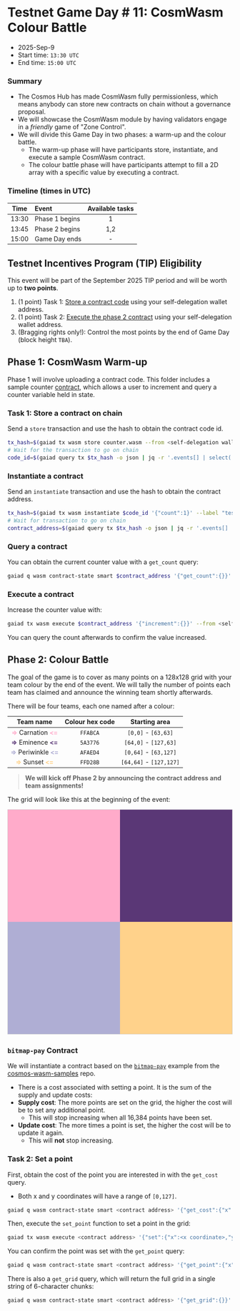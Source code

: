 # Testnet Game Day # 11: CosmWasm Colour Battle

* 2025-Sep-9
* Start time: `13:30 UTC`
* End time: `15:00 UTC`

### Summary

* The Cosmos Hub has made CosmWasm fully permissionless, which means anybody can store new contracts on chain without a governance proposal.
* We will showcase the CosmWasm module by having validators engage in a _friendly_ game of "Zone Control".
* We will divide this Game Day in two phases: a warm-up and the colour battle.
  * The warm-up phase will have participants store, instantiate, and execute a sample CosmWasm contract.
  * The colour battle phase will have participants attempt to fill a 2D array with a specific value by executing a contract.


### Timeline (times in UTC)

| Time  | Event          | Available tasks |
| :---: | :------------- | :-------------: |
| 13:30 | Phase 1 begins |        1        |
| 13:45 | Phase 2 begins |       1,2       |
| 15:00 | Game Day ends  |        -        |


## Testnet Incentives Program (TIP) Eligibility

This event will be part of the September 2025 TIP period and will be worth up to **two points**.

1. (1 point) Task 1: [Store a contract code](#task-1-store-a-contract-on-chain) using your self-delegation wallet address.
2. (1 point) Task 2: [Execute the phase 2 contract](#task-2-set-a-point) using your self-delegation wallet address.
3. (Bragging rights only!): Control the most points by the end of Game Day (block height `TBA`).

## Phase 1: CosmWasm Warm-up

Phase 1 will involve uploading a contract code. This folder includes a sample counter [contract](counter.wasm), which allows a user to increment and query a counter variable held in state.

### Task 1: Store a contract on chain

Send a `store` transaction and use the hash to obtain the contract code id.
```bash
tx_hash=$(gaiad tx wasm store counter.wasm --from <self-delegation wallet> --gas auto --gas-adjustment 3 --gas-prices 0.005uatom -o json -y | jq -r '.txhash')
# Wait for the transaction to go on chain
code_id=$(gaiad query tx $tx_hash -o json | jq -r '.events[] | select(.type=="store_code").attributes[] | select(.key=="code_id").value')
```

### Instantiate a contract

Send an `instantiate` transaction and use the hash to obtain the contract address.
```bash
tx_hash=$(gaiad tx wasm instantiate $code_id '{"count":1}' --label "test-counter" --no-admin --from <self-delegation wallet> --gas auto --gas-adjustment 3 --gas-prices 0.005uatom -o json -y | jq -r '.txhash')
# Wait for transaction to go on chain
contract_address=$(gaiad query tx $tx_hash -o json | jq -r '.events[] | select(.type=="instantiate").attributes[] | select(.key=="_contract_address").value')
```

### Query a contract

You can obtain the current counter value with a `get_count` query:
```bash
gaiad q wasm contract-state smart $contract_address '{"get_count":{}}' -o json  | jq -r '.data.count'
```

### Execute a contract

Increase the counter value with:
```bash
gaiad tx wasm execute $contract_address '{"increment":{}}' --from <self-delegation wallet> --gas auto --gas-adjustment 3 --gas-prices 0.005uatom -y
```
You can query the count afterwards to confirm the value increased.

## Phase 2: Colour Battle

The goal of the game is to cover as many points on a 128x128 grid with your team colour by the end of the event. We will tally the number of points each team has claimed and announce the winning team shortly afterwards.

There will be four teams, each one named after a colour:

| Team name | Colour hex code | Starting area |
|:-----:|:------:|:-----:|
|<span style="color:#FFABCA; font-weight:bold">=></span> Carnation <span style="color:#FFABCA; font-weight:bold"><=</span> | `FFABCA` | `[0,0]` - `[63,63]` |
|<span style="color:#5A3776; font-weight:bold">=></span> Eminence <span style="color:#5A3776; font-weight:bold"><=</span> | `5A3776` | `[64,0]` - `[127,63]` |
| <span style="color:#AFAED4; font-weight:bold">=></span> Periwinkle <span style="color:#AFAED4; font-weight:bold"><=</span> | `AFAED4` |  `[0,64]` - `[63,127]` |
| <span style="color:#FFD28B; font-weight:bold">=></span> Sunset <span style="color:#FFD28B; font-weight:bold"><=</span> | `FFD28B` | `[64,64]` - `[127,127]` |



> **We will kick off Phase 2 by announcing the contract address and team assignments!**

The grid will look like this at the beginning of the event:

![Colour Battle Starting State](battle-start.png)

### `bitmap-pay` Contract

We will instantiate a contract based on the [`bitmap-pay`](https://github.com/hyphacoop/cosmos-wasm-samples/tree/main/bitmap-pay) example from the [cosmos-wasm-samples](https://github.com/hyphacoop/cosmos-wasm-samples) repo.
* There is a cost associated with setting a point. It is the sum of the supply and update costs:
* **Supply cost**: The more points are set on the grid, the higher the cost will be to set any additional point.
  * This will stop increasing when all 16,384 points have been set.
* **Update cost**: The more times a point is set, the higher the cost will be to update it again.
  * This will **not** stop increasing.

### Task 2: Set a point

First, obtain the cost of the point you are interested in with the `get_cost` query.
* Both x and y coordinates will have a range of `[0,127]`.
```bash
gaiad q wasm contract-state smart <contract address> '{"get_cost":{"x":<x coordinate>,"y",<y coordinate>}}' -o json  | jq -r '.data'
```

Then, execute the `set_point` function to set a point in the grid:
```bash
gaiad tx wasm execute <contract address> '{"set":{"x":<x coordinate>,"y":<y coordinate>,"z":"<your team colour hex code>"}}' --from <self-delegation wallet> --amount <cost>uatom --gas auto --gas-adjustment 3 --gas-prices $GAS_PRICE -y
```

You can confirm the point was set with the `get_point` query:
```bash
gaiad q wasm contract-state smart <contract address> '{"get_point":{"x":<x coordinate>,"y",<y coordinate>}}' -o json  | jq -r '.data'
```

There is also a `get_grid` query, which will return the full grid in a single string of 6-character chunks:
```bash
gaiad q wasm contract-state smart <contract address> '{"get_grid":{}}' -o json  | jq -r '.data.z_values'
```